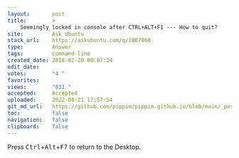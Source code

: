 ```yaml
---
layout:       post
title:        >
    Seemingly locked in console after CTRL+ALT+F1 --- How to quit?
site:         Ask Ubuntu
stack_url:    https://askubuntu.com/q/1007868
type:         Answer
tags:         command-line
created_date: 2018-02-20 00:07:24
edit_date:    
votes:        "4 "
favorites:    
views:        "831 "
accepted:     Accepted
uploaded:     2022-08-21 17:57:54
git_md_url:   https://github.com/pippim/pippim.github.io/blob/main/_posts/2018/2018-02-20-Seemingly-locked-in-console-after-CTRL_ALT_F1-How-to-quit_.md
toc:          false
navigation:   false
clipboard:    false
---
```


Press <kbd>Ctrl</kbd>+<kbd>Alt</kbd>+<kbd>F7</kbd> to return to the Desktop.
